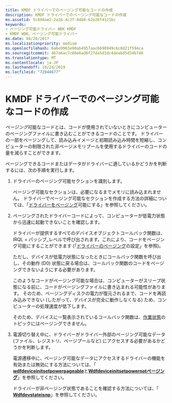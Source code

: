 ```yaml
---
title: KMDF ドライバーでのページング可能なコードの作成
description: KMDF ドライバーでのページング可能なコードの作成
ms.assetid: 5c694ae2-2a16-4c2f-84b0-62e26f4121bc
keywords:
- ページング可能ドライバー WDK KMDF
- KMDF WDK、ページング可能ドライバー
ms.date: 04/20/2017
ms.localizationpriority: medium
ms.openlocfilehash: 6a6e9963e90ab4957aac6698949c6c8d21f594ca
ms.sourcegitcommit: 4b7a6ac7c68e6ad6f27da5d1dc4deabd5d34b748
ms.translationtype: MT
ms.contentlocale: ja-JP
ms.lasthandoff: 10/24/2019
ms.locfileid: "72844677"
---
```

# <a name="creating-pageable-code-in-a-kmdf-driver"></a>KMDF ドライバーでのページング可能なコードの作成


*ページング*可能なコードとは、コードが使用されていないときにコンピューターのページングファイルに書き込むことができるコードのことです。 ドライバーの一部をページングして、読み込みイメージと初期読み込み時間を短縮し、コンピューターの制限された非ページメモリプールを使用するドライバーのコードの量を減らすことができます。

ページングできるコードまたはデータがドライバーに適しているかどうかを判断するには、次の手順を実行します。

1.  ドライバーのページング可能セクションを識別します。

    ページング可能なセクションは、必要になるまでメモリに読み込まれません。 ドライバーでページング可能なセクションを作成する方法の詳細については、「[ドライバーをページング](https://docs.microsoft.com/windows-hardware/drivers/kernel/making-drivers-pageable)可能にする」を参照してください。

2.  ページングされたドライバーコードによって、コンピューターが低電力状態から迅速に起動できないことを確認します。

    ドライバーが提供するすべてのデバイスオブジェクトコールバック関数は、IRQL = パッシブ\_レベルで呼び出されます。これにより、コードをページング可能にすることができます (「[ドライバーのページング](https://docs.microsoft.com/windows-hardware/drivers/kernel/making-drivers-pageable)の設定」を参照)。

    ただし、デバイスが低電力状態になったときにコールバック関数を呼び出し、その動作 (D0) 状態に戻る場合は、コールバック関数のコードをページングできないようにする必要があります。

    このようなコードがページング可能な場合は、コンピューターがスリープ状態になる前に、コードがページングファイルに書き込まれる可能性があります。 そのため、ページングディスクの電力が復元されるまで、コードを再読み込みできない (したがって、デバイスが完全に動作しなくなる) ため、コンピューターの処理速度が低下します。

    そのため、デバイスに一覧表示されているコールバック関数は、[作業状態](a-device-returns-to-its-working-state.md)のトピックにはページングできません。

3.  電源切り替え中に、ドライバーがドライバー外部のページング可能なデータ (ファイル、レジストリ、ページプールなど) にアクセスする必要があるかどうかを判断します。

    電源遷移中に、ページング可能なデータにアクセスするドライバーの機能を有効または無効にする方法については、「 [**wdfdeviceinitsetpowerpageable**](https://docs.microsoft.com/windows-hardware/drivers/ddi/wdfdevice/nf-wdfdevice-wdfdeviceinitsetpowerpageable)と[**Wdfdeviceinitsetpowernotページング**](https://docs.microsoft.com/windows-hardware/drivers/ddi/wdfdevice/nf-wdfdevice-wdfdeviceinitsetpowernotpageable)」を参照してください。

    ドライバーが非ページング状態であることを確認する方法については、「 [**Wdfdevstateisnp**](https://docs.microsoft.com/windows-hardware/drivers/ddi/wdfdevice/nf-wdfdevice-wdfdevstateisnp)」を参照してください。

 

 





